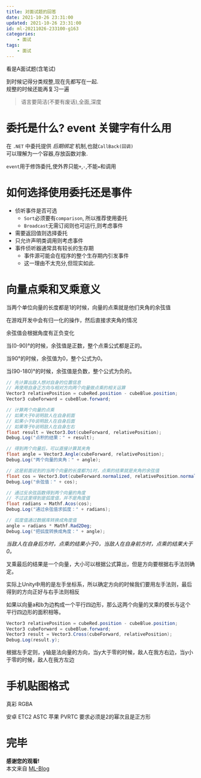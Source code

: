 ```yaml
---
title: 对面试题的回答
date: 2021-10-26 23:31:00
updated: 2021-10-26 23:31:00
id: ml-20211026-233100-g163
categories:
	- 面试
tags: 
	- 面试
---
```


看是A面试题(含笔试)

<!--more-->

到时候记得分类规整,现在先都写在一起.  
规整的时候还能再复习一遍

> 语言要简洁(不要有废话),全面,深度

# 委托是什么? event 关键字有什么用

在 `.NET` 中委托提供 *后期绑定* 机制,也就`CallBack(回调)`  
可以理解为一个容器,存放函数对象.

`event`用于修饰委托,使外界只能`+`,`-`,不能`=`和调用

# 如何选择使用委托还是事件

* 侦听事件是否可选
  * `Sort`必须要有`comparison`, 所以推荐使用委托
  * `Broadcast`无需订阅则也可运行,则考虑事件
* 需要返回值则选择委托
* 只允许声明类调用则考虑事件
* 事件侦听器通常具有较长的生存期
  * 事件源可能会在程序的整个生存期内引发事件
  * 这一理由不太充分,但现实如此.

# 向量点乘和叉乘意义

当两个单位向量的长度都是1的时候，向量的点乘就是他们夹角的余弦值

在游戏开发中会有归一化的操作，然后直接求夹角的情况

余弦值会根据角度有正负变化

当(0-90)°的时候，余弦值是正数，整个点乘公式都是正的。

当90°的时候，余弦值为0，整个公式为0。

当(90-180)°的时候，余弦值是负数，整个公式为负的。

```C#
// 先计算出敌人想对自身的位置信息
// 再使用自身正方向与相对方向两个向量做点乘的相关运算
Vector3 relativePosition = cubeRed.position - cubeBlue.position;
Vector3 cubeForward = cubeBlue.forward;

// 计算两个向量的点乘
// 如果大于0说明敌人在自身前面
// 如果小于0说明敌人在自身后面
// 如果等于0说明敌人在自身左右
float result = Vector3.Dot(cubeForward, relativePosition);
Debug.Log("点积的结果：" + result);

// 得到两个向量后，可以直接计算其夹角
float angle = Vector3.Angle(cubeForward, relativePosition);
Debug.Log("两个向量的夹角：" + angle);

// 这是前面说到的当两个向量的长度都为1时，点乘的结果就是夹角的余弦值
float cos = Vector3.Dot(cubeForward.normalized, relativePosition.normalized);
Debug.Log("余弦值：" + cos);

// 通过反余弦函数得到两个向量的角度
// 不过这里得到是弧度值，并不是角度值
float radians = Mathf.Acos(cos);
Debug.Log("通过余弦值求弧度：" + radians);

// 弧度值通过数据库转换成角度值
angle = radians * Mathf.Rad2Deg;
Debug.Log("把弧度转换成角度：" + angle);
```
*当敌人在自身后方时，点乘的结果小于0，当敌人在自身前方时，点乘的结果大于0。*

叉乘最后的结果是一个向量，大小可以根据公式算出，但是方向要根据右手法则确定。

实际上Unity中用的是左手坐标系，所以确定方向的时候我们要用左手法则，最后得到的方向正好与右手法则相反

如果以向量a和b为边构成一个平行四边形，那么这两个向量的叉乘的模长与这个平行四边形的面积相等。

```C#
Vector3 relativePosition = cubeRed.position - cubeBlue.position;
Vector3 cubeForward = cubeBlue.forward;
Vector3 result = Vector3.Cross(cubeForward, relativePosition);
Debug.Log(result.y);
```

根据左手定则，y轴是法向量的方向，当y大于零的时候，敌人在我方右边，当y小于零的时候，敌人在我方左边

# 手机贴图格式

真彩 RGBA

安卓 ETC2 ASTC
苹果 PVRTC 要求必须是2的幂次且是正方形

# 完毕

**感谢您的观看!**  
本文来自 [ML-Blog][ML-Blog_Link]

<!-- 图片 -->

<!-- 链接 -->

<!-- 水印 -->
[ML-Blog_Link]:https://userminghaoli.github.io/ "我的博客"
